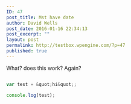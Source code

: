 ```yaml
---
ID: 47
post_title: Mst have date
author: David Wells
post_date: 2016-01-16 22:34:13
post_excerpt: ""
layout: post
permalink: http://testbox.wpengine.com/?p=47
published: true
---
```

What? does this work? Again?

```js

var test = &quot;hi&quot;;

console.log(test);

```